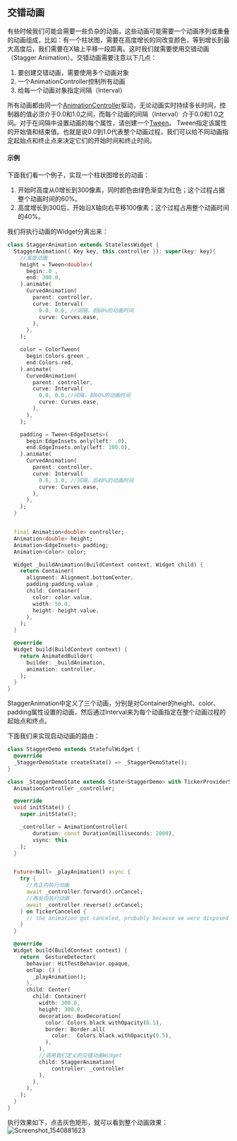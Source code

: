 
## 交错动画

有些时候我们可能会需要一些负杂的动画，这些动画可能需要一个动画序列或重叠的动画组成，比如：有一个柱状图，需要在高度增长的同改变颜色，等到增长到最大高度后，我们需要在X轴上平移一段距离。这时我们就需要使用交错动画（Stagger Animation）。交错动画需要注意以下几点：

1. 要创建交错动画，需要使用多个动画对象
2. 一个AnimationController控制所有动画
3. 给每一个动画对象指定间隔（Interval）

所有动画都由同一个[AnimationController](https://docs.flutter.io/flutter/animation/AnimationController-class.html)驱动，无论动画实时持续多长时间，控制器的值必须介于0.0和1.0之间，而每个动画的间隔（Interval）介于0.0和1.0之间。对于在间隔中设置动画的每个属性，请创建一个[Tween](https://docs.flutter.io/flutter/animation/Tween-class.html)。 Tween指定该属性的开始值和结束值。也就是说0.0到1.0代表整个动画过程，我们可以给不同动画指定起始点和终止点来决定它们的开始时间和终止时间。

#### 示例

下面我们看一个例子，实现一个柱状图增长的动画：

1. 开始时高度从0增长到300像素，同时颜色由绿色渐变为红色；这个过程占据整个动画时间的60%。
2. 高度增长到300后，开始沿X轴向右平移100像素；这个过程占用整个动画时间的40%。

我们将执行动画的Widget分离出来：

```dart
class StaggerAnimation extends StatelessWidget {
  StaggerAnimation({ Key key, this.controller }): super(key: key){
    //高度动画
    height = Tween<double>(
      begin:.0 ,
      end: 300.0,
    ).animate(
      CurvedAnimation(
        parent: controller,
        curve: Interval(
          0.0, 0.6, //间隔，前60%的动画时间
          curve: Curves.ease,
        ),
      ),
    );

    color = ColorTween(
      begin:Colors.green ,
      end:Colors.red,
    ).animate(
      CurvedAnimation(
        parent: controller,
        curve: Interval(
          0.0, 0.6,//间隔，前60%的动画时间
          curve: Curves.ease,
        ),
      ),
    );

    padding = Tween<EdgeInsets>(
      begin:EdgeInsets.only(left: .0),
      end:EdgeInsets.only(left: 100.0),
    ).animate(
      CurvedAnimation(
        parent: controller,
        curve: Interval(
          0.6, 1.0, //间隔，后40%的动画时间
          curve: Curves.ease,
        ),
      ),
    );
  }


  final Animation<double> controller;
  Animation<double> height;
  Animation<EdgeInsets> padding;
  Animation<Color> color;

  Widget _buildAnimation(BuildContext context, Widget child) {
    return Container(
      alignment: Alignment.bottomCenter,
      padding:padding.value ,
      child: Container(
        color: color.value,
        width: 50.0,
        height: height.value,
      ),
    );
  }

  @override
  Widget build(BuildContext context) {
    return AnimatedBuilder(
      builder: _buildAnimation,
      animation: controller,
    );
  }
}
```

StaggerAnimation中定义了三个动画，分别是对Container的height、color、padding属性设置的动画，然后通过Interval来为每个动画指定在整个动画过程的起始点和终点。

下面我们来实现启动动画的路由：

```dart
class StaggerDemo extends StatefulWidget {
  @override
  _StaggerDemoState createState() => _StaggerDemoState();
}

class _StaggerDemoState extends State<StaggerDemo> with TickerProviderStateMixin {
  AnimationController _controller;

  @override
  void initState() {
    super.initState();

    _controller = AnimationController(
        duration: const Duration(milliseconds: 2000),
        vsync: this
    );
  }


  Future<Null> _playAnimation() async {
    try {
      //先正向执行动画
      await _controller.forward().orCancel;
      //再反向执行动画
      await _controller.reverse().orCancel;
    } on TickerCanceled {
      // the animation got canceled, probably because we were disposed
    }
  }

  @override
  Widget build(BuildContext context) {
    return  GestureDetector(
      behavior: HitTestBehavior.opaque,
      onTap: () {
        _playAnimation();
      },
      child: Center(
        child: Container(
          width: 300.0,
          height: 300.0,
          decoration: BoxDecoration(
            color: Colors.black.withOpacity(0.1),
            border: Border.all(
              color:  Colors.black.withOpacity(0.5),
            ),
          ),
          //调用我们定义的交错动画Widget
          child: StaggerAnimation(
              controller: _controller
          ),
        ),
      ),
    );
  }
}
```
执行效果如下，点击灰色矩形，就可以看到整个动画效果：
![Screenshot_1540881623](https://cdn.jsdelivr.net/gh/flutterchina/flutter-in-action@1.0/docs/imgs/Screenshot_1540881623.png)


